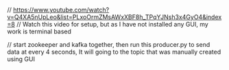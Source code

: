 // https://www.youtube.com/watch?v=Q4XA5nUpLeo&list=PLxoOrmZMsAWxXBF8h_TPqYJNsh3x4GyO4&index=8
// Watch this video for setup, but as I have not installed any GUI, my work is terminal based

// start zookeeper and kafka together, then run this producer.py to send data at every 4 seconds, It will going to the topic that was manually created using GUI